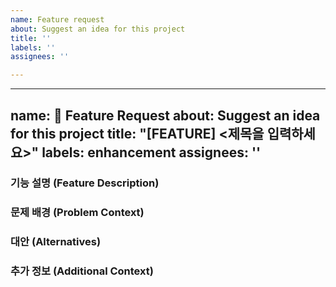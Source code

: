 ```yaml
---
name: Feature request
about: Suggest an idea for this project
title: ''
labels: ''
assignees: ''

---
```


---
name: 🚀 Feature Request
about: Suggest an idea for this project
title: "[FEATURE] <제목을 입력하세요>"
labels: enhancement
assignees: ''
---

### 기능 설명 (Feature Description)
<!-- 추가하고자 하는 기능에 대해 간략히 설명해주세요 -->

### 문제 배경 (Problem Context)
<!-- 이 기능이 왜 필요한지, 어떤 문제를 해결할 수 있는지 설명해주세요 -->

### 대안 (Alternatives)
<!-- 고려했던 다른 대안이 있다면 설명해주세요 -->

### 추가 정보 (Additional Context)
<!-- 관련 문서, 디자인, 참고 링크 등이 있다면 추가해주세요 -->
